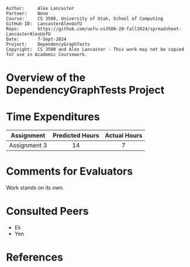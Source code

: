 ```
Author:     Alex Lancaster
Partner:    None
Course:     CS 3500, University of Utah, School of Computing
GitHub ID:  LancasterAlexUofU
Repo:       https://github.com/uofu-cs3500-20-fall2024/spreadsheet-LancasterAlexUofU
Date:       7-Sept-2024
Project:    DependencyGraphTests
Copyright:  CS 3500 and Alex Lancaster - This work may not be copied for use in Academic Coursework.
```

# Overview of the DependencyGraphTests Project

# Time Expenditures

| Assignment | Predicted Hours | Actual Hours|
| :---------:| :-------------: | :---------: |
| Assignment 3 | 14 | 7 |


# Comments for Evaluators
Work stands on its own.

# Consulted Peers
- Eli
- Yen

# References
